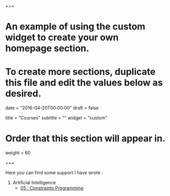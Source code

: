 +++
# An example of using the custom widget to create your own homepage section.
# To create more sections, duplicate this file and edit the values below as desired.

date = "2016-04-20T00:00:00"
draft = false

title = "Courses"
subtitle = ""
widget = "custom"

# Order that this section will appear in.
weight = 60

+++

Here you can find some support I have wrote :

1.  Artificial Intelligence
    - [05 : Constraints Programming](/sources/courses/ai/AI___5_ConstraintsProgramming.pdf)
